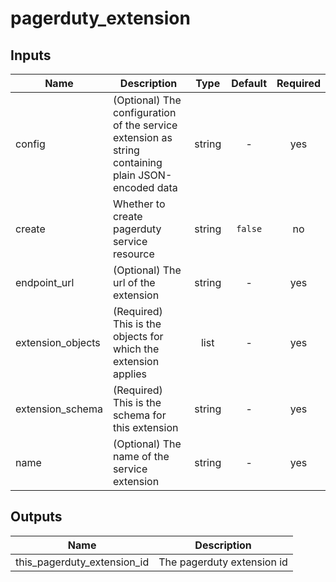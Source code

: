 # pagerduty_extension

## Inputs

| Name | Description | Type | Default | Required |
|------|-------------|:----:|:-----:|:-----:|
| config | (Optional) The configuration of the service extension as string containing plain JSON-encoded data | string | - | yes |
| create | Whether to create pagerduty service resource | string | `false` | no |
| endpoint\_url | (Optional) The url of the extension | string | - | yes |
| extension\_objects | (Required) This is the objects for which the extension applies | list | - | yes |
| extension\_schema | (Required) This is the schema for this extension | string | - | yes |
| name | (Optional) The name of the service extension | string | - | yes |

## Outputs

| Name | Description |
|------|-------------|
| this\_pagerduty\_extension\_id | The pagerduty extension id |

